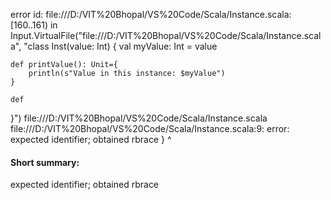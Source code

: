 error id: file:///D:/VIT%20Bhopal/VS%20Code/Scala/Instance.scala:[160..161) in Input.VirtualFile("file:///D:/VIT%20Bhopal/VS%20Code/Scala/Instance.scala", "class Inst(value: Int) {
    val myValue: Int = value

    def printValue(): Unit={
        println(s"Value in this instance: $myValue")
    }

    def
}")
file:///D:/VIT%20Bhopal/VS%20Code/Scala/Instance.scala
file:///D:/VIT%20Bhopal/VS%20Code/Scala/Instance.scala:9: error: expected identifier; obtained rbrace
}
^
#### Short summary: 

expected identifier; obtained rbrace